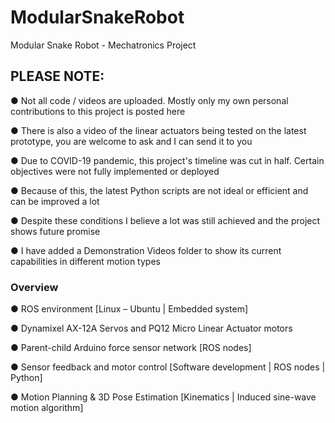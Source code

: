 # ModularSnakeRobot
Modular Snake Robot - Mechatronics Project

## PLEASE NOTE:
● Not all code / videos are uploaded. Mostly only my own personal contributions to this project is posted here

● There is also a video of the linear actuators being tested on the latest prototype, you are welcome to ask and I can send it to you

● Due to COVID-19 pandemic, this project's timeline was cut in half. Certain objectives were not fully implemented or deployed

● Because of this, the latest Python scripts are not ideal or efficient and can be improved a lot

● Despite these conditions I believe a lot was still achieved and the project shows future promise

● I have added a Demonstration Videos folder to show its current capabilities in different motion types 

### Overview
● ROS environment [Linux – Ubuntu | Embedded system]

● Dynamixel AX-12A Servos and PQ12 Micro Linear Actuator motors

● Parent-child Arduino force sensor network [ROS nodes]

● Sensor feedback and motor control [Software development | ROS nodes | Python]

● Motion Planning & 3D Pose Estimation [Kinematics | Induced sine-wave motion algorithm]

